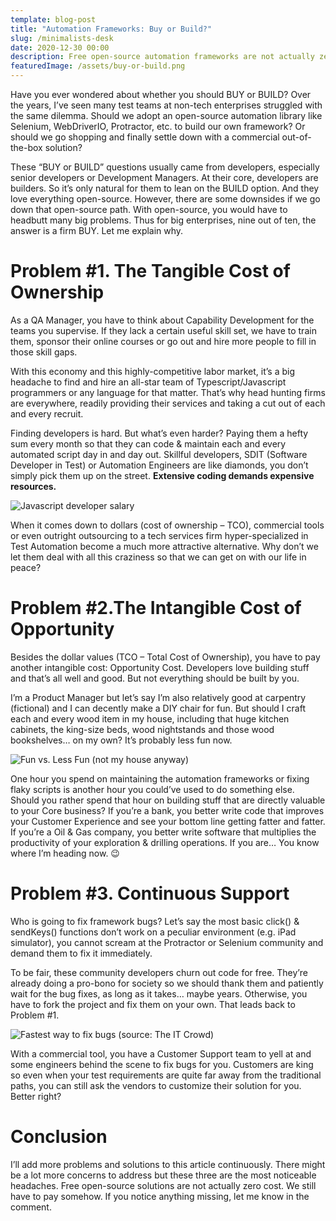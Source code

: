 ```yaml
---
template: blog-post
title: "Automation Frameworks: Buy or Build?"
slug: /minimalists-desk
date: 2020-12-30 00:00
description: Free open-source automation frameworks are not actually zero cost. Their costs are just hidden out of sight. And we still have to pay somehow. This article discusses the merits of BUILD versus BUY when it comes to picking your Automation Framework.
featuredImage: /assets/buy-or-build.png
---
```

Have you ever wondered about whether you should BUY or BUILD? Over the years, I’ve seen many test teams at non-tech enterprises struggled with the same dilemma.  Should we adopt an open-source automation library like Selenium, WebDriverIO, Protractor, etc. to build our own framework? Or should we go shopping and finally settle down with a commercial out-of-the-box solution?

These “BUY or BUILD” questions usually came from developers, especially senior developers or Development Managers. At their core, developers are builders. So it’s only natural for them to lean on the BUILD option. And they love everything open-source. However, there are some downsides if we go down that open-source path. With open-source, you would have to headbutt many big problems. Thus for big enterprises, nine out of ten, the answer is a firm BUY. Let me explain why.

# Problem #1. The Tangible Cost of Ownership

As a QA Manager, you have to think about Capability Development for the teams you supervise. If they lack a certain useful skill set, we have to train them, sponsor their online courses or go out and hire more people to fill in those skill gaps.

With this economy and this highly-competitive labor market, it’s a big headache to find and hire an all-star team of Typescript/Javascript programmers or any language for that matter. That’s why head hunting firms are everywhere, readily providing their services and taking a cut out of each and every recruit.

Finding developers is hard. But what’s even harder? Paying them a hefty sum every month so that they can code & maintain each and every automated script day in and day out. Skillful developers, SDIT (Software Developer in Test) or Automation Engineers are like diamonds, you don’t simply pick them up on the street. **Extensive coding demands expensive resources.**

![Javascript developer salary](/assets/javascript-dev-salary.png "Javascript developer salary")

When it comes down to dollars (cost of ownership – TCO),  commercial tools or even outright outsourcing to a tech services firm hyper-specialized in Test Automation become a much more attractive alternative. Why don’t we let them deal with all this craziness so that we can get on with our life in peace?

# Problem #2.The Intangible Cost of Opportunity

Besides the dollar values (TCO – Total Cost of Ownership), you have to pay another intangible cost: Opportunity Cost. Developers love building stuff and that’s all well and good. But not everything should be built by you.

I’m a Product Manager but let’s say I’m also relatively good at carpentry (fictional) and I can decently make a DIY chair for fun. But should I craft each and every wood item in my house, including that huge kitchen cabinets, the king-size beds, wood nightstands and those wood bookshelves… on my own? It’s probably less fun now.

![Fun vs. Less Fun (not my house anyway)](/assets/fun-less-fun.png "Fun vs. Less Fun (disclaimer: not my house)")

One hour you spend on maintaining the automation frameworks or fixing flaky scripts is another hour you could’ve used to do something else. Should you rather spend that hour on building stuff that are directly valuable to your Core business? If you’re a bank, you better write code that improves your Customer Experience and see your bottom line getting fatter and fatter. If you’re a Oil & Gas company, you better write software that multiplies the productivity of your exploration & drilling operations. If you are… You know where I’m heading now. 😉

# Problem #3. Continuous Support

Who is going to fix framework bugs? Let’s say the most basic click() & sendKeys() functions don’t work on a peculiar environment (e.g. iPad simulator), you cannot scream at the Protractor or Selenium community and demand them to fix it immediately.

To be fair, these community developers churn out code for free. They’re already doing a pro-bono for society so we should thank them and patiently wait for the bug fixes, as long as it takes… maybe years. Otherwise, you have to fork the project and fix them on your own. That leads back to Problem #1.

<img src="/assets/developer-fix-bug.gif" alt="Fastest way to fix bugs (source: The IT Crowd)"/>

With a commercial tool, you have a Customer Support team to yell at and some engineers behind the scene to fix bugs for you. Customers are king so even when your test requirements are quite far away from the traditional paths, you can still ask the vendors to customize their solution for you. Better right?

# Conclusion

I’ll add more problems and solutions to this article continuously. There might be a lot more concerns to address but these three are the most noticeable headaches. Free open-source solutions are not actually zero cost. We still have to pay somehow. If you notice anything missing, let me know in the comment.